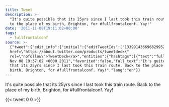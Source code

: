 ```yaml
---
title: Tweet
description: >-
  "It's quite possible that its 25yrs since I last took this train route. Back
  to the place of my birth, Brighton, for #fullfrontalconf. Yay!"
date: '2011-11-08T19:11:02+00:00'
tags:
  - fullfrontalconf
source: >-
  {"tweet":{"edit_info":{"initial":{"editTweetIds":["133991436696829952"],"editableUntil":"2011-11-08T20:37:02.606Z","editsRemaining":"5","isEditEligible":true}},"retweeted":false,"source":"<a
  href=\"https://about.twitter.com/products/tweetdeck\"
  rel=\"nofollow\">TweetDeck</a>","entities":{"hashtags":[{"text":"fullfrontalconf","indices":["116","132"]}],"symbols":[],"user_mentions":[],"urls":[]},"display_text_range":["0","138"],"favorite_count":"0","id_str":"133991436696829952","truncated":false,"retweet_count":"0","id":"133991436696829952","created_at":"Tue
  Nov 08 19:37:02 +0000 2011","favorited":false,"full_text":"It's quite possible
  that its 25yrs since I last took this train route. Back to the place of my
  birth, Brighton, for #fullfrontalconf. Yay!","lang":"en"}}
---
```

It's quite possible that its 25yrs since I last took this train route. Back to the place of my birth, Brighton, for #fullfrontalconf. Yay!
    
{{< tweet 0 0 >}}
    
